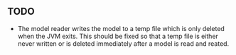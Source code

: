 ## TODO

 - The model reader writes the model to a temp file which is only deleted when the JVM exits. This should be fixed so that a temp file is either never written or is deleted immediately after a model is read and reated.


